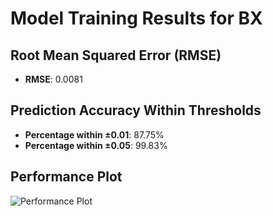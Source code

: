 # Model Training Results for BX

## Root Mean Squared Error (RMSE)
- **RMSE**: 0.0081

## Prediction Accuracy Within Thresholds
- **Percentage within ±0.01**: 87.75%
- **Percentage within ±0.05**: 99.83%

## Performance Plot
![Performance Plot](../imgs/BX.png)
